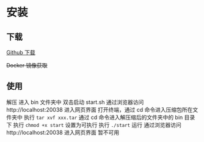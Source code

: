 # 安装

## 下载
[Github 下载](https://github.com/MuCloudOfficial/MK-ServerLauncher)

~~Docker 镜像获取~~ 
## 使用

<tabs>
<tab title="Windows">
<procedure>
<step>解压</step>
<step>进入 bin 文件夹中</step>
<step>双击启动 start.sh </step>
<step>通过浏览器访问 http://localhost:20038 进入网页界面</step>
</procedure>
</tab>
<tab title="Linux">
<procedure>
<step>打开终端，通过 cd 命令进入压缩包所在文件夹中</step>
<step>执行 <code type="batch">tar xvf xxx.tar</code></step>
<step>通过 cd 命令进入解压缩后的文件夹中的 bin 目录下</step>
<step>执行 <code>chmod +x start</code> 设置为可执行</step>
<step>执行 <code>./start</code> 运行</step>
<step>通过浏览器访问 http://localhost:20038 进入网页界面</step>
</procedure>
</tab>
<tab title="Docker">
暂不可用
</tab>
</tabs>

